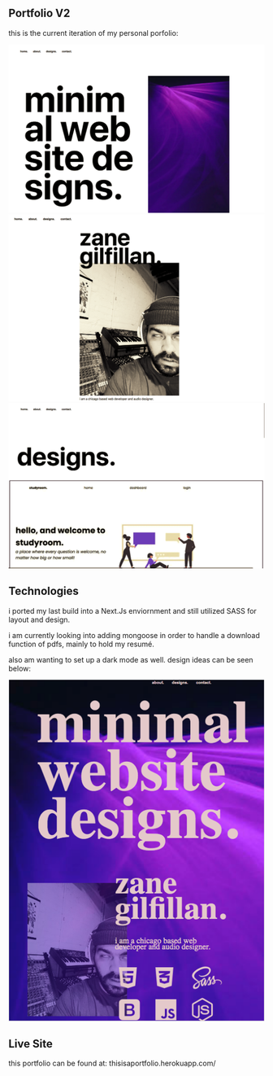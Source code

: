 ## Portfolio V2

this is the current iteration of my personal porfolio:

![final design](public/assets/final.png)
![final design](public/assets/about.png)
![final design](public/assets/design.png)

## Technologies

i ported my last build into a Next.Js enviornment and still utilized SASS for layout and design.

i am currently looking into adding mongoose in order to handle a download function of pdfs, mainly to hold my resumé.

also am wanting to set up a dark mode as well. design ideas can be seen below:

![final design](public/assets/dark.png)


## Live Site

this portfolio can be found at: thisisaportfolio.herokuapp.com/


